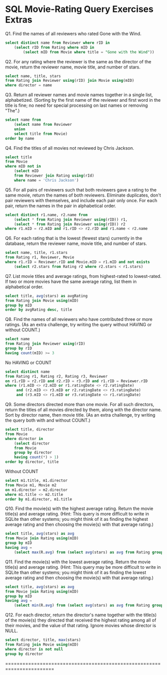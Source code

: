 SQL Movie-Rating Query Exercises Extras
=======================================================================
Q1. Find the names of all reviewers who rated Gone with the Wind. 

```SQL
select distinct name from Reviewer where rID in 
    (select rID from Rating where mID in 
        (select mID from Movie where title = "Gone with the Wind"))
```


Q2. For any rating where the reviewer is the same as the director of the movie, return the reviewer name, movie title, and number of stars.

```SQL
select name, title, stars 
from Rating join Reviewer using(rID) join Movie using(mID) 
where director = name
```


Q3. Return all reviewer names and movie names together in a single list, alphabetized. (Sorting by the first name of the reviewer and first word in the title is fine; no need for special processing on last names or removing "The".) 

```SQL
select name from 
    (select name from Reviewer 
    union 
    select title from Movie)
order by name
```


Q4. Find the titles of all movies not reviewed by Chris Jackson. 

```SQL
select title 
from Movie 
where mID not in 
    (select mID 
    from Reviewer join Rating using(rId) 
    where name = 'Chris Jackson')
```


Q5. For all pairs of reviewers such that both reviewers gave a rating to the same movie, return the names of both reviewers. Eliminate duplicates, don't pair reviewers with themselves, and include each pair only once. For each pair, return the names in the pair in alphabetical order. 

```SQL
select distinct r1.name, r2.name from
    (select * from Rating join Reviewer using(rID)) r1,
    (select * from Rating join Reviewer using(rID)) r2
where r1.mID = r2.mID and r1.rID <> r2.rID and r1.name < r2.name
```


Q6. For each rating that is the lowest (fewest stars) currently in the database, return the reviewer name, movie title, and number of stars. 

```SQL
select name, title, r1.stars 
from Rating r1, Reviewer, Movie 
where r1.rID = Reviewer.rID and Movie.mID = r1.mID and not exists 
    (select r2.stars from Rating r2 where r2.stars < r1.stars)
```


Q7. List movie titles and average ratings, from highest-rated to lowest-rated. If two or more movies have the same average rating, list them in alphabetical order. 

```SQL
select title, avg(stars) as avgRating 
from Rating join Movie using(mID) 
group by mID
order by avgRating desc, title
```


Q8. Find the names of all reviewers who have contributed three or more ratings. (As an extra challenge, try writing the query without HAVING or without COUNT.) 

```SQL
select name 
from Rating join Reviewer using(rID) 
group by rID 
having count(mID) >= 3
```

No HAVING or COUNT
```SQL
select distinct name
from Rating r1, Rating r2, Rating r3, Reviewer
on r1.rID = r2.rID and r2.rID = r3.rID and r1.rID = Reviewer.rID
where (r1.mID <> r2.mID or r1.ratingDate <> r2.ratingDate)
     and (r2.mID <> r3.mID or r2.ratingDate <> r3.ratingDate)
     and (r3.mID <> r1.mID or r3.ratingDate <> r1.ratingDate)
```


Q9. Some directors directed more than one movie. For all such directors, return the titles of all movies directed by them, along with the director name. Sort by director name, then movie title. (As an extra challenge, try writing the query both with and without COUNT.) 

```SQL
select title, director 
from Movie 
where director in 
    (select director 
    from Movie 
    group by director 
    having count(*) > 1)
order by director, title
```

Without COUNT
```SQL
select m1.title, m1.director
from Movie m1, Movie m2
on m1.director = m2.director
where m1.title <> m2.title
order by m1.director, m1.title
```


Q10. Find the movie(s) with the highest average rating. Return the movie title(s) and average rating. (Hint: This query is more difficult to write in SQLite than other systems; you might think of it as finding the highest average rating and then choosing the movie(s) with that average rating.) 
```SQL
select title, avg(stars) as avg 
from Movie join Rating using(mID) 
group by mID 
having avg = 
    (select max(R.avg) from (select avg(stars) as avg from Rating group by mID) R)
```


Q11. Find the movie(s) with the lowest average rating. Return the movie title(s) and average rating. (Hint: This query may be more difficult to write in SQLite than other systems; you might think of it as finding the lowest average rating and then choosing the movie(s) with that average rating.) 

```SQL
select title, avg(stars) as avg 
from Movie join Rating using(mID) 
group by mID 
having avg = 
    (select min(R.avg) from (select avg(stars) as avg from Rating group by mID) R)
```


Q12. For each director, return the director's name together with the title(s) of the movie(s) they directed that received the highest rating among all of their movies, and the value of that rating. Ignore movies whose director is NULL. 

```SQL
select director, title, max(stars) 
from Rating join Movie using(mID) 
where director is not null 
group by director
```
=======================================================================